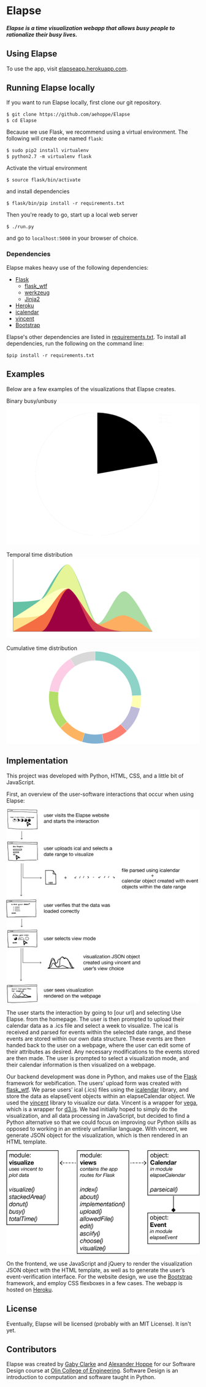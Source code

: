 # Elapse
##### Elapse is a time visualization webapp that allows busy people to rationalize their busy lives.

## Using Elapse
To use the app, visit [elapseapp.herokuapp.com](http://elapseapp.herokuapp.com).

## Running Elapse locally
If you want to run Elapse locally, first clone our git repository.

    $ git clone https://github.com/aehoppe/Elapse
    $ cd Elapse

Because we use Flask, we recommend using a virtual environment. The following will create one named `flask`:

    $ sudo pip2 install virtualenv
    $ python2.7 -m virtualenv flask
 
Activate the virtual environment

    $ source flask/bin/activate

and install dependencies

    $ flask/bin/pip install -r requirements.txt

Then you're ready to go, start up a local web server

    $ ./run.py

and go to `localhost:5000` in your browser of choice.

### Dependencies
Elapse makes heavy use of the following dependencies:
- [Flask](http://flask.pocoo.org)
    - [flask_wtf](https://flask-wtf.readthedocs.org/en/latest/)
    - [werkzeug](http://werkzeug.pocoo.org)
    - [Jinja2](http://jinja.pocoo.org/docs/dev/)
- [Heroku](https://www.heroku.com)
- [icalendar](https://github.com/collective/icalendar)
- [vincent](https://github.com/wrobstory/vincent)
- [Bootstrap](http://getbootstrap.com)

Elapse's other dependencies are listed in [requirements.txt](https://github.com/aehoppe/Elapse/blob/master/requirements.txt). To install all dependencies, run the following on the command line:

    $pip install -r requirements.txt

## Examples
Below are a few examples of the visualizations that Elapse creates.

Binary busy/unbusy
![Busy](documentation/images/busy.png)

Temporal time distribution
![Stacked Area](documentation/images/stackedArea.png)

Cumulative time distribution
![Donut](documentation/images/donut.png)

## Implementation
This project was developed with Python, HTML, CSS, and a little bit of JavaScript.

First, an overview of the user-software interactions that occur when using Elapse:

![interaction](documentation/images/interaction.png)

The user starts the interaction by going to [our url] and selecting Use Elapse. from the homepage.  The user is then prompted to upload their calendar data as a .ics file and select a week to visualize.  The ical is received and parsed for events within the selected date range, and these events are stored within our own data structure.  These events are then handed back to the user on a webpage, where the user can edit some of their attributes as desired.  Any necessary modifications to the events stored are then made.  The user is prompted to select a visualization mode, and their calendar information is then visualized on a webpage.

Our backend development was done in Python, and makes use of the [Flask](http://flask.pocoo.org) framework for webification.  The users’ upload form was created with [flask_wtf](https://flask-wtf.readthedocs.org/en/latest/).  We parse users’ ical (.ics) files using the [icalendar](https://github.com/collective/icalendar) library, and store the data as elapseEvent objects within an elapseCalendar object.  We used the [vincent](https://github.com/wrobstory/vincent) library to visualize our data.  Vincent is a wrapper for [vega](https://vega.github.io/vega/), which is a wrapper for [d3.js](https://d3js.org).  We had initially hoped to simply do the visualization, and all data processing in JavaScript, but decided to find a Python alternative so that we could focus on improving our Python skills as opposed to working in an entirely unfamiliar language.  With vincent, we generate JSON object for the visualization, which is then rendered in an HTML template.

![UML](documentation/images/UML.png)

On the frontend, we use JavaScript and jQuery to render the visualization JSON object with the HTML template, as well as to generate the user’s event-verification interface.  For the website design, we use the [Bootstrap](http://getbootstrap.com) framework, and employ CSS flexboxes in a few cases.  The webapp is hosted on [Heroku](https://www.heroku.com).


## License
Eventually, Elapse will be licensed (probably with an MIT License).  It isn't yet.

## Contributors
Elapse was created by [Gaby Clarke](https://github.com/gabyclarke) and [Alexander Hoppe](https://github.com/aehoppe) for our Software Design course at [Olin College of Engineering](http://www.olin.edu).  Software Design is an introduction to computation and software taught in Python.
